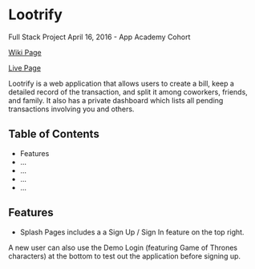 # Lootrify
Full Stack Project
April 16, 2016 - App Academy Cohort

[Wiki Page](https://github.com/AdoboFrenzy/Lootrify/wiki)

[Live Page](https://lootrify.herokuapp.com/)

  Lootrify is a web application that allows users to create a bill, keep a detailed record of the transaction, and split it among coworkers, friends, and family. It also has a private dashboard which lists all pending transactions involving you and others.

## Table of Contents
  * Features
  * ...
  * ...
  * ...
  * ...


## Features
  * Splash Pages includes a a Sign Up / Sign In feature on the top right.

  A new user can also use the Demo Login (featuring Game of Thrones characters) at the bottom to test out the application before signing up.

[](https://s6.postimg.cc/eip7y502p/Splash.png)
